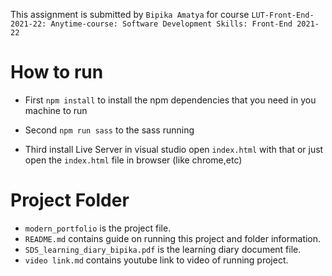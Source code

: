 This assignment is submitted by `Bipika Amatya` for course `LUT-Front-End-2021-22: Anytime-course: Software Development Skills: Front-End 2021-22`


# How to run

* First 
`npm install` to install the npm dependencies that you need in you machine to run

* Second
`npm run sass` to the sass running

* Third 
install Live Server in visual studio open `index.html` with that or just open the `index.html` file in browser (like chrome,etc)


# Project Folder
* `modern_portfolio` is the project file.
* `README.md` contains guide on running this project and folder information.
* `SDS_learning_diary_bipika.pdf` is the learning diary document file.
* `video link.md` contains youtube link to video of running project.
